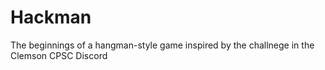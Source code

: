 # Hackman

The beginnings of a hangman-style game inspired by the challnege in the Clemson CPSC Discord
